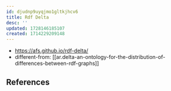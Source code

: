 ```yaml
---
id: djudnp9uyqjmo1gltkjhcv6
title: Rdf Delta
desc: ''
updated: 1728146185107
created: 1714229209148
---
```


- https://afs.github.io/rdf-delta/
- different-from: [[ar.delta-an-ontology-for-the-distribution-of-differences-between-rdf-graphs]]

## References

